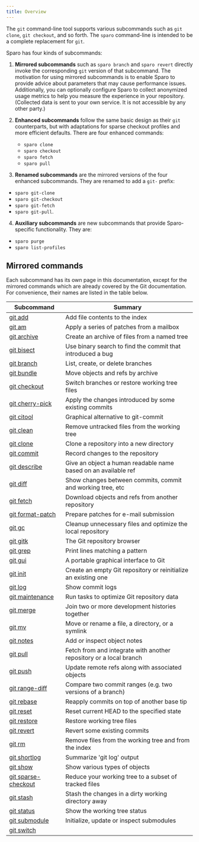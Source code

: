 ```yaml
---
title: Overview
---
```


The `git` command-line tool supports various subcommands such as `git clone`, `git checkout`, and so forth.  The `sparo` command-line is intended to be a complete replacement for `git`.

Sparo has four kinds of subcommands:

1. **Mirrored subcommands** such as `sparo branch` and `sparo revert` directly invoke the corresponding `git` version of that subcommand.  The motivation for using mirrored subcommands is to enable Sparo to provide advice about parameters that may cause performance issues.  Additionally, you can optionally configure Sparo to collect anonymized usage metrics to help you measure the experience in your repository.  (Collected data is sent to your own service. It is not accessible by any other party.)

2. **Enhanced subcommands** follow the same basic design as their `git` counterparts, but with adaptations for sparse checkout profiles and more efficient defaults.  There are four enhanced commands:
   - `sparo clone`
   - `sparo checkout`
   - `sparo fetch`
   - `sparo pull`

3. **Renamed subcommands** are the mirrored versions of the four enhanced subcommands. They are renamed to add a `git-` prefix:
  - `sparo git-clone`
  - `sparo git-checkout`
  - `sparo git-fetch`
  - `sparo git-pull`.

4. **Auxiliary subcommands** are new subcommands that provide Sparo-specific functionality.  They are:
  - `sparo purge`
  - `sparo list-profiles`

## Mirrored commands

Each subcommand has its own page in this documentation, except for the mirrored commands which are already covered by the Git documentation.  For convenience, their names are listed in the table below.

| Subcommand | Summary |
| --- | --- |
| [git add](https://git-scm.com/docs/git-add) | Add file contents to the index |
| [git am](https://git-scm.com/docs/git-am) | Apply a series of patches from a mailbox |
| [git archive](https://git-scm.com/docs/git-archive) | Create an archive of files from a named tree |
| [git bisect](https://git-scm.com/docs/git-bisect) | Use binary search to find the commit that introduced a bug |
| [git branch](https://git-scm.com/docs/git-branch) | List, create, or delete branches |
| [git bundle](https://git-scm.com/docs/git-bundle) | Move objects and refs by archive |
| [git checkout](https://git-scm.com/docs/git-checkout) | Switch branches or restore working tree files |
| [git cherry-pick](https://git-scm.com/docs/git-cherry-pick) | Apply the changes introduced by some existing commits |
| [git citool](https://git-scm.com/docs/git-citool) | Graphical alternative to git-commit |
| [git clean](https://git-scm.com/docs/git-clean) | Remove untracked files from the working tree |
| [git clone](https://git-scm.com/docs/git-clone) | Clone a repository into a new directory |
| [git commit](https://git-scm.com/docs/git-commit) | Record changes to the repository |
| [git describe](https://git-scm.com/docs/git-describe) | Give an object a human readable name based on an available ref |
| [git diff](https://git-scm.com/docs/git-diff) | Show changes between commits, commit and working tree, etc |
| [git fetch](https://git-scm.com/docs/git-fetch) | Download objects and refs from another repository |
| [git format-patch](https://git-scm.com/docs/git-format-patch) | Prepare patches for e-mail submission |
| [git gc](https://git-scm.com/docs/git-gc) | Cleanup unnecessary files and optimize the local repository |
| [git gitk](https://git-scm.com/docs/git-gitk) | The Git repository browser |
| [git grep](https://git-scm.com/docs/git-grep) | Print lines matching a pattern |
| [git gui](https://git-scm.com/docs/git-gui) | A portable graphical interface to Git |
| [git init](https://git-scm.com/docs/git-init) | Create an empty Git repository or reinitialize an existing one |
| [git log](https://git-scm.com/docs/git-log) | Show commit logs |
| [git maintenance](https://git-scm.com/docs/git-maintenance) | Run tasks to optimize Git repository data |
| [git merge](https://git-scm.com/docs/git-merge) | Join two or more development histories together |
| [git mv](https://git-scm.com/docs/git-mv) | Move or rename a file, a directory, or a symlink |
| [git notes](https://git-scm.com/docs/git-notes) | Add or inspect object notes |
| [git pull](https://git-scm.com/docs/git-pull) | Fetch from and integrate with another repository or a local branch |
| [git push](https://git-scm.com/docs/git-push) | Update remote refs along with associated objects |
| [git range-diff](https://git-scm.com/docs/git-range-diff) | Compare two commit ranges (e.g. two versions of a branch) |
| [git rebase](https://git-scm.com/docs/git-rebase) | Reapply commits on top of another base tip |
| [git reset](https://git-scm.com/docs/git-reset) | Reset current HEAD to the specified state |
| [git restore](https://git-scm.com/docs/git-restore) | Restore working tree files |
| [git revert](https://git-scm.com/docs/git-revert) | Revert some existing commits |
| [git rm](https://git-scm.com/docs/git-rm) | Remove files from the working tree and from the index |
| [git shortlog](https://git-scm.com/docs/git-shortlog) | Summarize 'git log' output |
| [git show](https://git-scm.com/docs/git-show) | Show various types of objects |
| [git sparse-checkout](https://git-scm.com/docs/git-sparse-checkout) | Reduce your working tree to a subset of tracked files |
| [git stash](https://git-scm.com/docs/git-stash) | Stash the changes in a dirty working directory away |
| [git status](https://git-scm.com/docs/git-status) | Show the working tree status |
| [git submodule](https://git-scm.com/docs/git-submodule) | Initialize, update or inspect submodules |
| [git switch](https://git-scm.com/docs/git-switch) |
